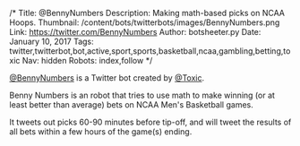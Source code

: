 /*
Title: @BennyNumbers
Description: Making math-based picks on NCAA Hoops.
Thumbnail: /content/bots/twitterbots/images/BennyNumbers.png
Link: https://twitter.com/BennyNumbers
Author: botsheeter.py
Date: January 10, 2017
Tags: twitter,twitterbot,bot,active,sport,sports,basketball,ncaa,gambling,betting,toxic
Nav: hidden
Robots: index,follow
*/

[@BennyNumbers](https://twitter.com/BennyNumbers) is a Twitter bot created by [@Toxic](https://twitter.com/toxic). 

Benny Numbers is an robot that tries to use math to make winning (or at least better than average) bets on NCAA Men's Basketball games.

It tweets out picks 60-90 minutes before tip-off, and will tweet the results of all bets within a few hours of the game(s) ending.

